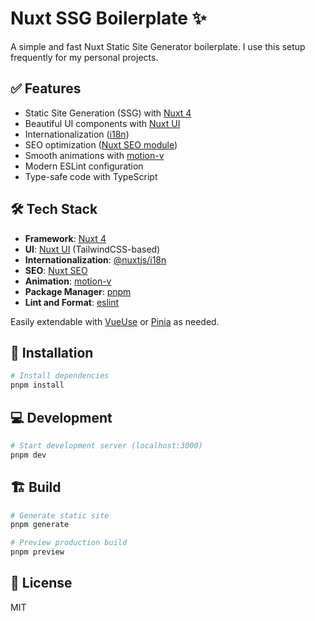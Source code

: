 # Nuxt SSG Boilerplate ✨

A simple and fast Nuxt Static Site Generator boilerplate. I use this setup frequently for my personal projects.

## ✅ Features

- Static Site Generation (SSG) with [Nuxt 4](https://nuxt.com/)
- Beautiful UI components with [Nuxt UI](https://ui.nuxt.com/)
- Internationalization ([i18n](https://i18n.nuxtjs.org/))
- SEO optimization ([Nuxt SEO module](https://nuxtseo.com/))
- Smooth animations with [motion-v](https://motion-v.io/)
- Modern ESLint configuration
- Type-safe code with TypeScript

## 🛠️ Tech Stack

- **Framework**: [Nuxt 4](https://nuxt.com/)
- **UI**: [Nuxt UI](https://ui.nuxt.com/) (TailwindCSS-based)
- **Internationalization**: [@nuxtjs/i18n](https://i18n.nuxtjs.org/)
- **SEO**: [Nuxt SEO](https://nuxtseo.com/)
- **Animation**: [motion-v](https://motion-v.io/)
- **Package Manager**: [pnpm](https://pnpm.io/)
- **Lint and Format**: [eslint](https://eslint.org/)

Easily extendable with [VueUse](https://vueuse.org/) or [Pinia](https://pinia.vuejs.org/) as needed.

## 🚀 Installation

```bash
# Install dependencies
pnpm install
```

## 💻 Development

```bash
# Start development server (localhost:3000)
pnpm dev
```

## 🏗️ Build

```bash
# Generate static site
pnpm generate

# Preview production build
pnpm preview
```

## 📄 License

MIT

